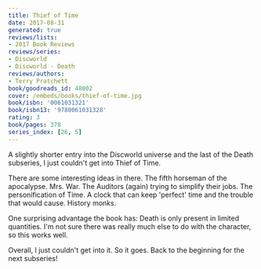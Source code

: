 ```yaml
---
title: Thief of Time
date: 2017-08-31
generated: true
reviews/lists:
- 2017 Book Reviews
reviews/series:
- Discworld
- Discworld - Death
reviews/authors:
- Terry Pratchett
book/goodreads_id: 48002
cover: /embeds/books/thief-of-time.jpg
book/isbn: '0061031321'
book/isbn13: '9780061031328'
rating: 3
book/pages: 378
series_index: [26, 5]
---
```

A slightly shorter entry into the Discworld universe and the last of the Death subseries, I just couldn't get into Thief of Time.  

There are some interesting ideas in there. The fifth horseman of the apocalypse. Mrs. War. The Auditors (again) trying to simplify their jobs. The personification of Time. A clock that can keep 'perfect' time and the trouble that would cause. History monks.  

<!--more-->

One surprising advantage the book has: Death is only present in limited quantities. I'm not sure there was really much else to do with the character, so this works well.  

Overall, I just couldn't get into it. So it goes. Back to the beginning for the next subseries!